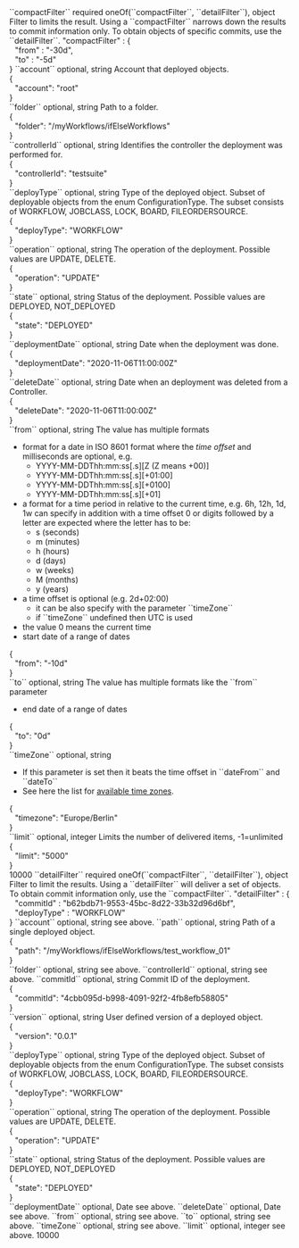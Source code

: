 <tr>
<td>``compactFilter``</td>
<td>required oneOf(``compactFilter``, ``detailFilter``), object</td>
<td>Filter to limits the result. Using a ``compactFilter`` narrows down the results to commit information only. To obtain objects of specific commits, use the ``detailFilter``. </td>
<td>"compactFilter" : {
<div style="padding-left:10px;">"from" : "-30d",</div>
<div style="padding-left:10px;">"to" : "-5d"</div>
}</td>
<td></td>
</tr>
<tr>
<td style="padding-left:20px;">``account``</td>
<td>optional, string</td>
<td>Account that deployed objects.</td>
<td>
  <div>{</div>
  <div style="padding-left:10px;">"account": "root"</div>
  <div>}</div>
</td>
<td></td>
</tr>
<tr>
<td style="padding-left:20px;">``folder``</td>
<td>optional, string</td>
<td>Path to a folder.</td>
<td>
  <div>{</div>
  <div style="padding-left:10px;">"folder": "/myWorkflows/ifElseWorkflows"</div>
  <div>}</div>
</td>
<td></td>
</tr>
<tr>
<td style="padding-left:20px;">``controllerId``</td>
<td>optional, string</td>
<td>Identifies the controller the deployment was performed for.</td>
<td>
  <div>{</div>
  <div style="padding-left:10px;">"controllerId": "testsuite"</div>
  <div>}</div>
</td>
<td></td>
</tr>
<tr>
<td style="padding-left:20px;">``deployType``</td>
<td>optional, string</td>
<td>Type of the deployed object. Subset of deployable objects from the enum ConfigurationType. The subset consists of WORKFLOW, JOBCLASS, LOCK, BOARD, FILEORDERSOURCE.</td>
<td>
  <div>{</div>
  <div style="padding-left:10px;">"deployType": "WORKFLOW"</div>
  <div>}</div>
</td>
<td></td>
</tr>
<tr>
<td style="padding-left:20px;">``operation``</td>
<td>optional, string</td>
<td>The operation of the deployment. Possible values are UPDATE, DELETE.</td>
<td>
  <div>{</div>
  <div style="padding-left:10px;">"operation": "UPDATE"</div>
  <div>}</div>
</td>
<td></td>
</tr>
<tr>
<td style="padding-left:20px;">``state``</td>
<td>optional, string</td>
<td>Status of the deployment. Possible values are DEPLOYED, NOT_DEPLOYED</td>
<td>
  <div>{</div>
  <div style="padding-left:10px;">"state": "DEPLOYED"</div>
  <div>}</div>
</td>
<td></td>
</tr>
<tr>
<td style="padding-left:20px;">``deploymentDate``</td>
<td>optional, string</td>
<td>Date when the deployment was done.</td>
<td>
  <div>{</div>
  <div style="padding-left:10px;">"deploymentDate": "2020-11-06T11:00:00Z"</div>
  <div>}</div>
</td>
<td></td>
</tr>
<tr>
<td style="padding-left:20px;">``deleteDate``</td>
<td>optional, string</td>
<td>Date when an deployment was deleted from a Controller.</td>
<td>
  <div>{</div>
  <div style="padding-left:10px;">"deleteDate": "2020-11-06T11:00:00Z"</div>
  <div>}</div>
</td>
<td></td>
</tr>
<tr>
<td style="padding-left:20px;">``from``</td>
<td>optional, string</td>
<td>The value has multiple formats
    <ul>
    <li>format for a date in ISO 8601 format where the <i>time offset</i> and milliseconds are optional, e.g.
      <ul>
        <li>YYYY-MM-DDThh:mm:ss[.s][Z (Z means +00)]</li>
        <li>YYYY-MM-DDThh:mm:ss[.s][+01:00]</li>
        <li>YYYY-MM-DDThh:mm:ss[.s][+0100]</li>
        <li>YYYY-MM-DDThh:mm:ss[.s][+01]</li>
      </ul>
    </li>
    <li>a format for a time period in relative to the current time, e.g. 6h, 12h, 1d, 1w can specify in addition with a time offset 0 or digits followed by a letter are expected where the letter has to be:
      <ul>
        <li>s (seconds)</li>
        <li>m (minutes)</li>
        <li>h (hours)</li>
        <li>d (days)</li>
        <li>w (weeks)</li>
        <li>M (months)</li>
        <li>y (years)</li>
      </ul>
    </li>
    <li>a time offset is optional (e.g. 2d+02:00)
      <ul>
        <li>it can be also specify with the parameter ``timeZone``</li>
        <li>if ``timeZone`` undefined then UTC is used</li>
      </ul>
    </li>
    <li>the value 0 means the current time</li>
    <li>start date of a range of dates</li>
    </ul>
</td>
<td>
  <div>{</div>
  <div style="padding-left:10px;">"from": "-10d"</div>
  <div>}</div>
</td>
<td></td>
</tr>
<tr>
<td style="padding-left:20px;">``to``</td>
<td>optional, string</td>
<td>The value has multiple formats like the ``from`` parameter
  <ul>
    <li>end date of a range of dates</li>
  </ul>
</td>
<td>
  <div>{</div>
  <div style="padding-left:10px;">"to": "0d"</div>
  <div>}</div>
</td>
<td></td>
</tr>
<tr>
<td style="padding-left:20px;">``timeZone``</td>
<td>optional, string</td>
<td>
  <ul>
    <li>If this parameter is set then it beats the time offset in ``dateFrom`` and ``dateTo``</li>
    <li>See here the list for <a href="https://en.wikipedia.org/wiki/List_of_tz_database_time_zones" target="wiki">available time zones</a>.</li>
  </ul>
</td>
<td>
  <div>{</div>
  <div style="padding-left:10px;">"timezone": "Europe/Berlin"</div>
  <div>}</div>
</td>
<td></td>
</tr>
</tr>
<tr>
<td style="padding-left:20px;">``limit``</td>
<td>optional, integer</td>
<td>Limits the number of delivered items, -1=unlimited</td>
<td>
  <div>{</div>
  <div style="padding-left:10px;">"limit": "5000"</div>
  <div>}</div>
</td>
<td>10000</td>
</tr>    
<tr>
<td>``detailFilter``</td>
<td>required oneOf(``compactFilter``, ``detailFilter``), object</td>
<td>Filter to limit the results. Using a ``detailFilter`` will deliver a set of objects. To obtain commit information only, use the ``compactFilter``. </td>
<td>"detailFilter" : {
<div style="padding-left:10px;">"commitId" : "b62bdb71-9553-45bc-8d22-33b32d96d6bf",</div>
<div style="padding-left:10px;">"deployType" : "WORKFLOW"</div>
}</td>
<td></td>
</tr>
<tr>
<td style="padding-left:20px;">``account``</td>
<td>optional, string</td>
<td>see above.</td>
<td></td>
<td></td>
</tr>
<tr>
<td style="padding-left:20px;">``path``</td>
<td>optional, string</td>
<td>Path of a single deployed object.</td>
<td>
  <div>{</div>
  <div style="padding-left:10px;">"path": "/myWorkflows/ifElseWorkflows/test_workflow_01"</div>
  <div>}</div>
</td>
<td></td>
</tr>
<tr>
<td style="padding-left:20px;">``folder``</td>
<td>optional, string</td>
<td>see above.</td>
<td></td>
<td></td>
</tr>
<tr>
<td style="padding-left:20px;">``controllerId``</td>
<td>optional, string</td>
<td>see above.</td>
<td></td>
<td></td>
</tr>
<tr>
<td style="padding-left:20px;">``commitId``</td>
<td>optional, string</td>
<td>Commit ID of the deployment.</td>
<td>
  <div>{</div>
  <div style="padding-left:10px;">"commitId": "4cbb095d-b998-4091-92f2-4fb8efb58805"</div>
  <div>}</div>
</td>
<td></td>
</tr>
<tr>
<td style="padding-left:20px;">``version``</td>
<td>optional, string</td>
<td>User defined version of a deployed object.</td>
<td>
  <div>{</div>
  <div style="padding-left:10px;">"version": "0.0.1"</div>
  <div>}</div>
</td>
<td></td>
</tr>
<tr>
<td style="padding-left:20px;">``deployType``</td>
<td>optional, string</td>
<td>Type of the deployed object. Subset of deployable objects from the enum ConfigurationType. The subset consists of WORKFLOW, JOBCLASS, LOCK, BOARD, FILEORDERSOURCE.</td>
<td>
  <div>{</div>
  <div style="padding-left:10px;">"deployType": "WORKFLOW"</div>
  <div>}</div>
</td>
<td></td>
</tr>
<tr>
<td style="padding-left:20px;">``operation``</td>
<td>optional, string</td>
<td>The operation of the deployment. Possible values are UPDATE, DELETE.</td>
<td>
  <div>{</div>
  <div style="padding-left:10px;">"operation": "UPDATE"</div>
  <div>}</div>
</td>
<td></td>
</tr>
<tr>
<td style="padding-left:20px;">``state``</td>
<td>optional, string</td>
<td>Status of the deployment. Possible values are DEPLOYED, NOT_DEPLOYED</td>
<td>
  <div>{</div>
  <div style="padding-left:10px;">"state": "DEPLOYED"</div>
  <div>}</div>
</td>
<td></td>
</tr>
<tr>
<td style="padding-left:20px;">``deploymentDate``</td>
<td>optional, Date</td>
<td>see above.</td>
<td></td>
<td></td>
</tr>
<tr>
<td style="padding-left:20px;">``deleteDate``</td>
<td>optional, Date</td>
<td>see above.</td>
<td></td>
<td></td>
</tr>
<tr>
<td style="padding-left:20px;">``from``</td>
<td>optional, string</td>
<td>see above.</td>
<td></td>
<td></td>
</tr>
<tr>
<td style="padding-left:20px;">``to``</td>
<td>optional, string</td>
<td>see above.</td>
<td></td>
<td></td>
</tr>
<tr>
<td style="padding-left:20px;">``timeZone``</td>
<td>optional, string</td>
<td>see above.</td>
<td></td>
<td></td>
</tr>
</tr>
<tr>
<td style="padding-left:20px;">``limit``</td>
<td>optional, integer</td>
<td>see above.</td>
<td></td>
<td>10000</td>
</tr>